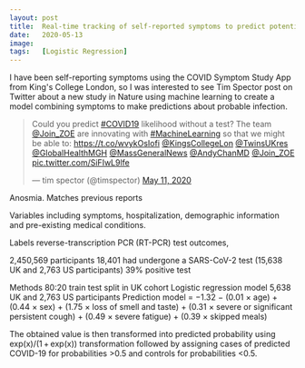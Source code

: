 ```yaml
---
layout: post
title:  Real-time tracking of self-reported symptoms to predict potential COVID-19
date:   2020-05-13
image:  
tags:   [Logistic Regression]
---
```

I have been self-reporting symptoms using the COVID Symptom Study App from King's College London, so I was interested to see Tim Spector post on Twitter about a new study in Nature using machine learning to create a model combining symptoms to make predictions about probable infection.

<blockquote class="twitter-tweet"><p lang="en" dir="ltr">Could you predict <a href="https://twitter.com/hashtag/COVID19?src=hash&amp;ref_src=twsrc%5Etfw">#COVID19</a> likelihood without a test? The team <a href="https://twitter.com/Join_ZOE?ref_src=twsrc%5Etfw">@Join_ZOE</a> are innovating with <a href="https://twitter.com/hashtag/MachineLearning?src=hash&amp;ref_src=twsrc%5Etfw">#MachineLearning</a> so that we might be able to: <a href="https://t.co/wvykOsIofi">https://t.co/wvykOsIofi</a> <a href="https://twitter.com/KingsCollegeLon?ref_src=twsrc%5Etfw">@KingsCollegeLon</a> <a href="https://twitter.com/TwinsUKres?ref_src=twsrc%5Etfw">@TwinsUKres</a> <a href="https://twitter.com/GlobalHealthMGH?ref_src=twsrc%5Etfw">@GlobalHealthMGH</a> <a href="https://twitter.com/MassGeneralNews?ref_src=twsrc%5Etfw">@MassGeneralNews</a> <a href="https://twitter.com/AndyChanMD?ref_src=twsrc%5Etfw">@AndyChanMD</a> <a href="https://twitter.com/Join_ZOE?ref_src=twsrc%5Etfw">@Join_ZOE</a> <a href="https://t.co/SiFIwL9lfe">pic.twitter.com/SiFIwL9lfe</a></p>&mdash; tim spector (@timspector) <a href="https://twitter.com/timspector/status/1259789366496542721?ref_src=twsrc%5Etfw">May 11, 2020</a></blockquote> <script async src="https://platform.twitter.com/widgets.js" charset="utf-8"></script>

Anosmia. Matches previous reports

Variables
including symptoms, hospitalization,  demographic information and pre-existing medical conditions.

Labels
reverse-transcription PCR (RT-PCR) test outcomes,

2,450,569 participants
18,401 had undergone a SARS-CoV-2 test (15,638 UK and 2,763 US participants)
39% positive test

Methods
80:20 train test split in UK cohort
Logistic regression model
5,638 UK and 2,763 US participants
Prediction model = −1.32 − (0.01 × age) + (0.44 × sex) + (1.75 × loss of smell and taste) + (0.31 × severe or significant persistent cough) + (0.49 × severe fatigue) + (0.39 × skipped meals)

The obtained value is then transformed into predicted probability using exp(x)/(1 + exp(x)) transformation followed by assigning cases of predicted COVID-19 for probabilities >0.5 and controls for probabilities <0.5.
